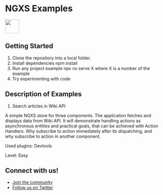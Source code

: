 # NGXS Examples

<a alt="Nx logo" href="https://ngxs.io" target="_blank" rel="noreferrer"><img src="https://www.ngxs.io/~gitbook/image?url=https%3A%2F%2F2789922418-files.gitbook.io%2F%7E%2Ffiles%2Fv0%2Fb%2Fgitbook-x-prod.appspot.com%2Fo%2Fspaces%252F-L9CoGJCq3UCfKJ7RCUg%252Flogo%252Fa2XQbuZKmOPP07bavDhw%252Fngxs-logo_light_theme.png%3Falt%3Dmedia%26token%3D6e29c3ef-4dc1-41f0-9577-31e618ab23f0&width=192&dpr=1&quality=100&sign=5f3f3c01&sv=1" width="45"></a>

## Getting Started
1. Clone the repository into a local folder.
1. Install dependencies npm install
1. Run any project example npx nx serve X where X is a number of the example
1. Try experimenting with code


## Description of Examples

1. Search articles in Wiki API

A simple NGXS store for three components. The application fetches and displays data from Wiki API. It will demonstrate handling actions as asynchronous entities and practical goals, that can be achieved with Action Handlers. Why subscribe to action immediately after its dispatching, and why subscribe to action in another component.

Used plugins: Devtools

Level: Easy



## Connect with us!

- [Join the community](https://www.ngxs.io/community-and-labs/community)
- [Follow us on Twitter](https://x.com/NgxsStore)
<!-- - [Subscribe to the Nx Youtube Channel](https://www.youtube.com/@nxdevtools) -->
